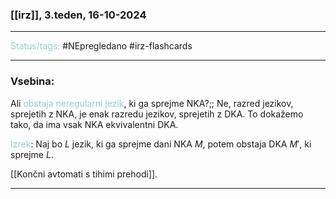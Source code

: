 ### [[irz]], 3.teden, 16-10-2024
---

<font color="#92cddc">Status/tags:</font> #NEpregledano #irz-flashcards

---

### Vsebina:

Ali <font color="#92cddc">obstaja neregularni jezik</font>, ki ga sprejme NKA?;; Ne, razred jezikov, sprejetih z NKA, je enak razredu jezikov, sprejetih z DKA. To dokažemo tako, da ima vsak NKA ekvivalentni DKA. 

<font color="#92cddc">Izrek</font>: Naj bo $L$ jezik, ki ga sprejme dani NKA $M$, potem obstaja DKA $M'$, ki sprejme $L$.

[[Končni avtomati s tihimi prehodi]].

---